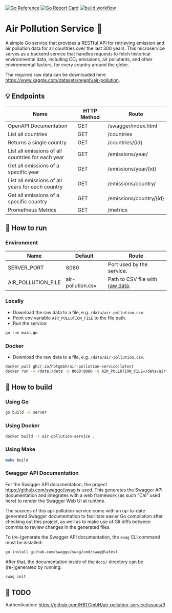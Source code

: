 [![Go Reference](https://pkg.go.dev/badge/github.com/HBTGmbH/air-pollution-service.svg)](https://pkg.go.dev/github.com/HBTGmbH/air-pollution-service) 
[![Go Report Card](https://goreportcard.com/badge/github.com/HBTGmbH/air-pollution-service)](https://goreportcard.com/report/github.com/HBTGmbH/air-pollution-service) 
[![build workflow](https://github.com/HBTGmbH/air-pollution-service/actions/workflows/build.yml/badge.svg)](https://github.com/HBTGmbH/air-pollution-service/actions/workflows/build.yml)

# Air Pollution Service 🌱
A simple Go service that provides a RESTful API for retrieving emission and air pollution data for 
all countries over the last 300 years. This microservice serves as a backend service that handles requests to 
fetch historical environmental data, including CO₂ emissions, air pollutants, and other 
environmental factors, for every country around the globe. 

The required raw data can be downloaded here https://www.kaggle.com/datasets/rejeph/air-pollution.

## 💡 Endpoints

| Name                                              | HTTP Method | Route                   |
|---------------------------------------------------|-------------|-------------------------|
| OpenAPI Documentation                             | GET         | /swagger/index.html     |
| List all countries                                | GET         | /countries              |
| Returns a single country                          | GET         | /countries/{id}         |
| List all emissions of all countries for each year | GET         | /emissions/year/        |
| Get all emissions of a specific year              | GET         | /emissions/year/{id}    |
| List all emissions of all years for each country  | GET         | /emissions/country/     |
| Get all emissions of a specific country           | GET         | /emissions/country/{id} |
| Prometheus Metrics                                | GET         | /metrics                |

## 🚀 How to run

### Environment

| Name               | Default           | Route                                                                                  |
|--------------------|-------------------|----------------------------------------------------------------------------------------|
| SERVER_PORT        | 8080              | Port used by the service.                                                              |
| AIR_POLLUTION_FILE | air-pollution.csv | Path to CSV file with [raw data](ttps://www.kaggle.com/datasets/rejeph/air-pollution). |

### Locally
 * Download the raw data to a file, e.g. `/data/air-pollution.csv`.
 * Point env variable `AIR_POLLUTION_FILE` to the file path. 
 * Run the service:
```bash
go run main.go
```

### Docker
* Download the raw data to a file, e.g. `/data/air-pollution.csv`.
```bash
docker pull ghcr.io/hbtgmbh/air-pollution-service:latest
docker run -v /data:/data -p 8080:8080 -e AIR_POLLUTION_FILE=/data/air-pollution.csv ghcr.io/hbtgmbh/air-pollution-service:latest
```

## 🔨 How to build

### Using Go
```bash
go build -o server
```

### Using Docker
```bash
docker build -t air-pollution-service .
```

### Using Make
```bash
make build
```

### Swagger API Documentation
For the Swagger API documentation, the project https://github.com/swaggo/swag is used. This generates the Swagger API documentation and integrates with a web framework (as such "Chi" used here) to render the Swagger Web UI at runtime.

The sources of this api-pollution-service come with an up-to-date generated Swagger documentation to facilitate easier Go compilation after checking out this project, as well as to make use of Git diffs between commits to review changes in the generated files.

To (re-)generate the Swagger API documentation, the `swag` CLI command must be installed:
```bash
go install github.com/swaggo/swag/cmd/swag@latest
```

After that, the documentation inside of the `docs/` directory can be (re-)generated by running:
```bash
swag init
```

## 📝 TODO
Authentication: https://github.com/HBTGmbH/air-pollution-service/issues/3
